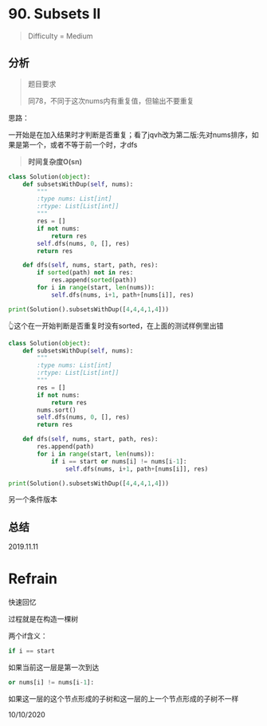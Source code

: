 # 90. Subsets II
> Difficulty = Medium

## 分析

> 题目要求
> 
> 同78，不同于这次nums内有重复值，但输出不要重复

思路：

一开始是在加入结果时才判断是否重复；看了jqvh改为第二版:先对nums排序，如果是第一个，或者不等于前一个时，才dfs

> **时间复杂度O(sn)**

```python
class Solution(object):
    def subsetsWithDup(self, nums):
        """
        :type nums: List[int]
        :rtype: List[List[int]]
        """
        res = []
        if not nums:
            return res
        self.dfs(nums, 0, [], res)
        return res

    def dfs(self, nums, start, path, res):
        if sorted(path) not in res:
            res.append(sorted(path))
        for i in range(start, len(nums)):
            self.dfs(nums, i+1, path+[nums[i]], res)

print(Solution().subsetsWithDup([4,4,4,1,4]))
```

👆这个在一开始判断是否重复时没有sorted，在上面的测试样例里出错


```python
class Solution(object):
    def subsetsWithDup(self, nums):
        """
        :type nums: List[int]
        :rtype: List[List[int]]
        """
        res = []
        if not nums:
            return res
        nums.sort()
        self.dfs(nums, 0, [], res)
        return res

    def dfs(self, nums, start, path, res):
        res.append(path)
        for i in range(start, len(nums)):
            if i == start or nums[i] != nums[i-1]:
                self.dfs(nums, i+1, path+[nums[i]], res)

print(Solution().subsetsWithDup([4,4,4,1,4]))
```

另一个条件版本

## 总结


2019.11.11



# Refrain

快速回忆

过程就是在构造一棵树

两个if含义：

```python
if i == start
```
如果当前这一层是第一次到达

```python
or nums[i] != nums[i-1]:
```

如果这一层的这个节点形成的子树和这一层的上一个节点形成的子树不一样

10/10/2020